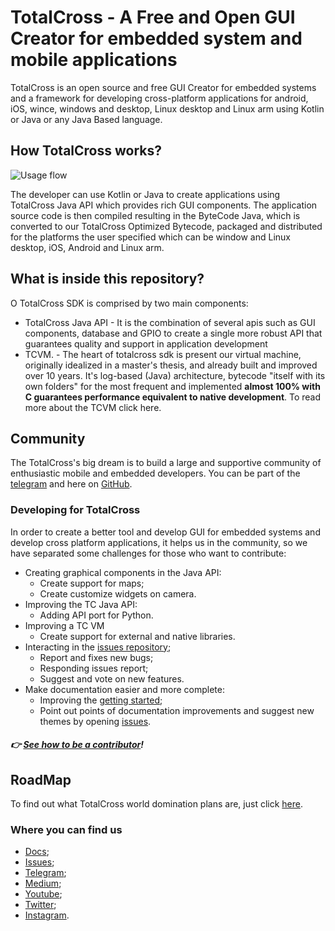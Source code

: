 # TotalCross - A Free and Open GUI Creator for embedded system and mobile applications

TotalCross is an open source and free GUI Creator for embedded systems and a framework for developing cross-platform applications for android, iOS, wince, windows and desktop, Linux desktop and Linux arm using Kotlin or Java or any Java Based language.

## How TotalCross works?
![Usage flow](https://i.imgur.com/Df3NGui.png)

The developer can use Kotlin or Java to create applications using TotalCross Java API which provides rich GUI components.  The application source code is then compiled resulting in the ByteCode Java, which is converted to our TotalCross Optimized Bytecode, packaged and distributed for the platforms the user specified which can be window and Linux desktop, iOS, Android and Linux arm.

## What is inside this repository?
O TotalCross SDK is comprised by two main components:

* TotalCross Java API -  It is the combination of several apis such as GUI components, database and GPIO to create a single more robust API that guarantees quality and support in application development
* TCVM. - The heart of totalcross sdk is present our virtual machine, originally idealized in a master's thesis, and already built and improved over 10 years. It's log-based (Java) architecture, bytecode "itself with its own folders" for the most frequent and implemented **almost 100% with C guarantees performance equivalent to native development**. To read more about the TCVM click here.

## Community
The TotalCross's big dream is to build a large and supportive community of enthusiastic mobile and embedded developers. You can be part of the [telegram](https://t.me/totalcrosscommunity) and here on [GitHub](https://github.com/totalcross/totalcross).
### Developing for TotalCross

In order to create a better tool and develop GUI for embedded systems and develop cross platform applications, it helps us in the community, so we have separated some challenges for those who want to contribute:

* Creating graphical components in the Java API:
    * Create support for maps;
    * Create customize widgets on camera.
* Improving the TC Java API:
    * Adding API port for Python.
* Improving a TC VM 
    * Create support for external and native libraries.
* Interacting in the [issues repository](https://github.com/TotalCross/totalcross/issues);
    * Report and fixes new bugs;
    * Responding issues report;
    * Suggest and vote on new features.
* Make documentation easier and more complete:
    * Improving the [getting started](https://learn.totalcross.com/get-started/);
    * Point out points of documentation improvements and suggest new themes by opening [issues](https://github.com/TotalCross/totalcross/issues).

##### 👉 [See how to be a contributor](CONTRIBUTING.md)!

## RoadMap
To find out what TotalCross world domination plans are, just click [here](https://learn.totalcross.com/roadmap).

### Where you can find us
* [Docs](learn.totalcross.com);
* [Issues](gitlab.com/totalcross/totalcross/issues);
* [Telegram](https://t.me/totalcrosscommunity);
* [Medium](https://medium.com/totalcross-community/about);
* [Youtube](https://www.youtube.com/channel/UCSXUBRBC4Ec3_o9R7-3XX-w);
* [Twitter](https://twitter.com/TotalCross);
* [Instagram](https://www.instagram.com/totalcross/).